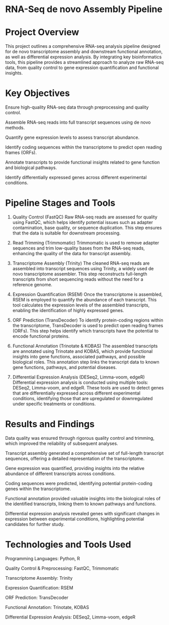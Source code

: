 # RNA-Seq de novo Assembly Pipeline

# Project Overview
This project outlines a comprehensive RNA-seq analysis pipeline designed for de novo transcriptome assembly and downstream functional annotation, as well as differential expression analysis. By integrating key bioinformatics tools, this pipeline provides a streamlined approach to analyze raw RNA-seq data, from quality control to gene expression quantification and functional insights.

# Key Objectives
Ensure high-quality RNA-seq data through preprocessing and quality control.

Assemble RNA-seq reads into full transcript sequences using de novo methods.

Quantify gene expression levels to assess transcript abundance.

Identify coding sequences within the transcriptome to predict open reading frames (ORFs).

Annotate transcripts to provide functional insights related to gene function and biological pathways.

Identify differentially expressed genes across different experimental conditions.

# Pipeline Stages and Tools
1. Quality Control (FastQC)
Raw RNA-seq reads are assessed for quality using FastQC, which helps identify potential issues such as adapter contamination, base quality, or sequence duplication. This step ensures that the data is suitable for downstream processing.

2. Read Trimming (Trimmomatic)
Trimmomatic is used to remove adapter sequences and trim low-quality bases from the RNA-seq reads, enhancing the quality of the data for transcript assembly.

3. Transcriptome Assembly (Trinity)
The cleaned RNA-seq reads are assembled into transcript sequences using Trinity, a widely used de novo transcriptome assembler. This step reconstructs full-length transcripts from short sequencing reads without the need for a reference genome.

4. Expression Quantification (RSEM)
Once the transcriptome is assembled, RSEM is employed to quantify the abundance of each transcript. This tool calculates the expression levels of the assembled transcripts, enabling the identification of highly expressed genes.

5. ORF Prediction (TransDecoder)
To identify protein-coding regions within the transcriptome, TransDecoder is used to predict open reading frames (ORFs). This step helps identify which transcripts have the potential to encode functional proteins.

6. Functional Annotation (Trinotate & KOBAS)
The assembled transcripts are annotated using Trinotate and KOBAS, which provide functional insights into gene functions, associated pathways, and possible biological roles. This annotation step links the transcript data to known gene functions, pathways, and potential diseases.

7. Differential Expression Analysis (DESeq2, Limma-voom, edgeR)
Differential expression analysis is conducted using multiple tools: DESeq2, Limma-voom, and edgeR. These tools are used to detect genes that are differentially expressed across different experimental conditions, identifying those that are upregulated or downregulated under specific treatments or conditions.

# Results and Findings
Data quality was ensured through rigorous quality control and trimming, which improved the reliability of subsequent analyses.

Transcript assembly generated a comprehensive set of full-length transcript sequences, offering a detailed representation of the transcriptome.

Gene expression was quantified, providing insights into the relative abundance of different transcripts across conditions.

Coding sequences were predicted, identifying potential protein-coding genes within the transcriptome.

Functional annotation provided valuable insights into the biological roles of the identified transcripts, linking them to known pathways and functions.

Differential expression analysis revealed genes with significant changes in expression between experimental conditions, highlighting potential candidates for further study.

# Technologies and Tools Used
Programming Languages: Python, R

Quality Control & Preprocessing: FastQC, Trimmomatic

Transcriptome Assembly: Trinity

Expression Quantification: RSEM

ORF Prediction: TransDecoder

Functional Annotation: Trinotate, KOBAS

Differential Expression Analysis: DESeq2, Limma-voom, edgeR


